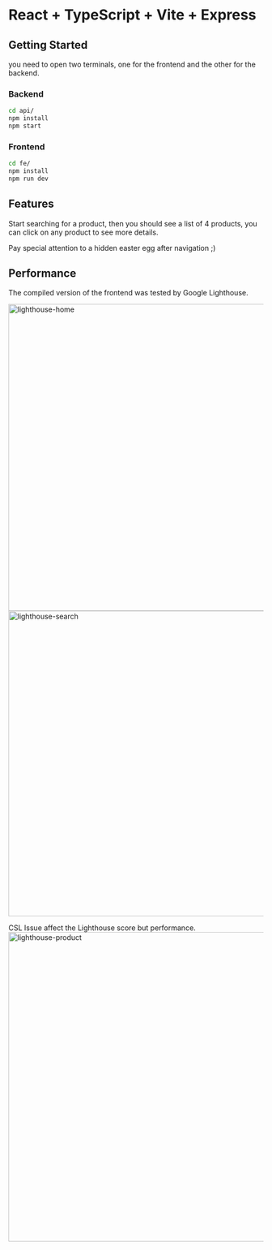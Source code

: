 # React + TypeScript + Vite + Express

## Getting Started
you need to open two terminals, one for the frontend and the other for the backend.

### Backend
```bash
cd api/
npm install
npm start
```

### Frontend
```bash
cd fe/
npm install
npm run dev
```

## Features
Start searching for a product, then you should see a list of 4 products, you can click on any product to see more details.

Pay special attention to a hidden easter egg after navigation ;)

## Performance
The compiled version of the frontend was tested by Google Lighthouse.

<img width="605" alt="lighthouse-home" src="https://github.com/maxistahl/meli-fe/assets/1633694/9fdaab24-b4b3-45e2-94d6-042dc6e0529d">
<img width="602" alt="lighthouse-search" src="https://github.com/maxistahl/meli-fe/assets/1633694/e446817a-31d5-4f95-a393-d0d5c792d642">

CSL Issue affect the Lighthouse score but performance.
<img width="610" alt="lighthouse-product" src="https://github.com/maxistahl/meli-fe/assets/1633694/6759f707-01d0-40f8-8d1a-e06aeada30fb">
